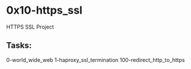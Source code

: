 # 0x10-https_ssl

HTTPS SSL Project

## Tasks:

0-world_wide_web
1-haproxy_ssl_termination
100-redirect_http_to_https
